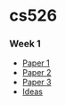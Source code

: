 # cs526

### Week 1
- [Paper 1](Journals/Week1/paper1)
- [Paper 2](Journals/Week1/paper2)
- [Paper 3](Journals/Week1/paper2)
- [Ideas](Journals/Week1/Ideas)